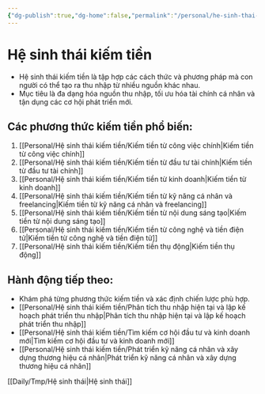 ```yaml
---
{"dg-publish":true,"dg-home":false,"permalink":"/personal/he-sinh-thai-kiem-tien/0-he-sinh-thai-kiem-tien/","dgPassFrontmatter":true,"noteIcon":"","updated":"2025-01-14T22:15:55.320+07:00"}
---
```


# Hệ sinh thái kiếm tiền
- Hệ sinh thái kiếm tiền là tập hợp các cách thức và phương pháp mà con người có thể tạo ra thu nhập từ nhiều nguồn khác nhau.
- Mục tiêu là đa dạng hóa nguồn thu nhập, tối ưu hóa tài chính cá nhân và tận dụng các cơ hội phát triển mới.
## Các phương thức kiếm tiền phổ biến:
1. [[Personal/Hệ sinh thái kiếm tiền/Kiếm tiền từ công việc chính\|Kiếm tiền từ công việc chính]]
2. [[Personal/Hệ sinh thái kiếm tiền/Kiếm tiền từ đầu tư tài chính\|Kiếm tiền từ đầu tư tài chính]]
3. [[Personal/Hệ sinh thái kiếm tiền/Kiếm tiền từ kinh doanh\|Kiếm tiền từ kinh doanh]]
4. [[Personal/Hệ sinh thái kiếm tiền/Kiếm tiền từ kỹ năng cá nhân và freelancing\|Kiếm tiền từ kỹ năng cá nhân và freelancing]]
5. [[Personal/Hệ sinh thái kiếm tiền/Kiếm tiền từ nội dung sáng tạo\|Kiếm tiền từ nội dung sáng tạo]]
6. [[Personal/Hệ sinh thái kiếm tiền/Kiếm tiền từ công nghệ và tiền điện tử\|Kiếm tiền từ công nghệ và tiền điện tử]]
7. [[Personal/Hệ sinh thái kiếm tiền/Kiếm tiền thụ động\|Kiếm tiền thụ động]]
## Hành động tiếp theo:
- Khám phá từng phương thức kiếm tiền và xác định chiến lược phù hợp.
- [[Personal/Hệ sinh thái kiếm tiền/Phân tích thu nhập hiện tại và lập kế hoạch phát triển thu nhập\|Phân tích thu nhập hiện tại và lập kế hoạch phát triển thu nhập]]
- [[Personal/Hệ sinh thái kiếm tiền/Tìm kiếm cơ hội đầu tư và kinh doanh mới\|Tìm kiếm cơ hội đầu tư và kinh doanh mới]]
- [[Personal/Hệ sinh thái kiếm tiền/Phát triển kỹ năng cá nhân và xây dựng thương hiệu cá nhân\|Phát triển kỹ năng cá nhân và xây dựng thương hiệu cá nhân]]


[[Daily/Tmp/Hệ sinh thái\|Hệ sinh thái]]
